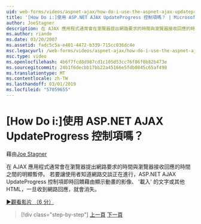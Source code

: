 ```yaml
---
uid: web-forms/videos/aspnet-ajax/how-do-i-use-the-aspnet-ajax-updateprogress-control
title: '[How Do i:]使用 ASP.NET AJAX UpdateProgress 控制項嗎？ | Microsoft Docs'
author: JoeStagner
description: 在 AJAX 應用程式通常會在瀏覽器提出網路要求的時間與瀏覽器接收回應的時間之間的明顯暫停。 T...
ms.author: riande
ms.date: 03/20/2007
ms.assetid: fadc5c5a-e481-4472-b339-715cc036dc4e
msc.legacyurl: /web-forms/videos/aspnet-ajax/how-do-i-use-the-aspnet-ajax-updateprogress-control
msc.type: video
ms.openlocfilehash: 4b6f7fcd8d987cd1c105d53cc76f86f0b82b473e
ms.sourcegitcommit: 24b1f6decbb17bb22a45166e5fdb0845c65af498
ms.translationtype: MT
ms.contentlocale: zh-TW
ms.lasthandoff: 03/01/2019
ms.locfileid: "57059655"
---
```

<a name="how-do-i-use-the-aspnet-ajax-updateprogress-control"></a>[How Do i:]使用 ASP.NET AJAX UpdateProgress 控制項嗎？
====================
藉由[Joe Stagner](https://github.com/JoeStagner)

在 AJAX 應用程式通常會在瀏覽器提出網路要求的時間與瀏覽器接收回應的時間之間的明顯暫停。 若要讓使用者知道網路交談正在進行，ASP.NET AJAX UpdateProgress 控制項即時回饋藉由顯示動畫的影像、 '載入' 的文字或其他 HTML，一旦收到網路回應，就會消失。

[&#9654;觀看影片 （6 分）](https://channel9.msdn.com/Blogs/ASP-NET-Site-Videos/how-do-i-use-the-aspnet-ajax-updateprogress-control)

> [!div class="step-by-step"]
> [上一頁](how-do-i-implement-the-incremental-page-display-pattern-using-http-get-and-post.md)
> [下一頁](how-do-i-use-the-aspnet-ajax-history-control.md)
